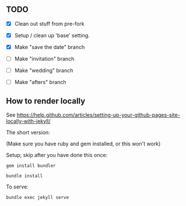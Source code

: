 ## TODO

- [x] Clean out stuff from pre-fork
- [x] Setup / clean up 'base' setting.
- [x] Make "save the date" branch
- [ ] Make "invitation" branch
- [ ] Make "wedding" branch
- [ ] Make "afters" branch


## How to render locally

See https://help.github.com/articles/setting-up-your-github-pages-site-locally-with-jekyll/


The short version:

(Make sure you have ruby and gem installed, or this won't work)

Setup; skip after you have done this once:
```
gem install bundler

bundle install
```

To serve:
```
bundle exec jekyll serve
```
